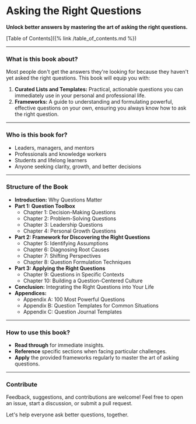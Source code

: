 # Asking the Right Questions

**Unlock better answers by mastering the art of asking the right questions.**

[Table of Contents]({% link /table_of_contents.md %})

---

### What is this book about?

Most people don't get the answers they're looking for because they haven't yet asked the right questions. This book will equip you with:

1. **Curated Lists and Templates:** Practical, actionable questions you can immediately use in your personal and professional life.
2. **Frameworks:** A guide to understanding and formulating powerful, effective questions on your own, ensuring you always know how to ask the right question.

---

### Who is this book for?

- Leaders, managers, and mentors
- Professionals and knowledge workers
- Students and lifelong learners
- Anyone seeking clarity, growth, and better decisions

---

### Structure of the Book

- **Introduction:** Why Questions Matter
- **Part 1: Question Toolbox**
  - Chapter 1: Decision-Making Questions
  - Chapter 2: Problem-Solving Questions  
  - Chapter 3: Leadership Questions
  - Chapter 4: Personal Growth Questions
- **Part 2: Framework for Discovering the Right Questions**
  - Chapter 5: Identifying Assumptions
  - Chapter 6: Diagnosing Root Causes
  - Chapter 7: Shifting Perspectives
  - Chapter 8: Question Formulation Techniques
- **Part 3: Applying the Right Questions**
  - Chapter 9: Questions in Specific Contexts
  - Chapter 10: Building a Question-Centered Culture
- **Conclusion:** Integrating the Right Questions into Your Life
- **Appendices:**
  - Appendix A: 100 Most Powerful Questions
  - Appendix B: Question Templates for Common Situations
  - Appendix C: Question Journal Templates

---

### How to use this book?

- **Read through** for immediate insights.
- **Reference** specific sections when facing particular challenges.
- **Apply** the provided frameworks regularly to master the art of asking questions.

---

### Contribute

Feedback, suggestions, and contributions are welcome! Feel free to open an issue, start a discussion, or submit a pull request.

Let's help everyone ask better questions, together.
